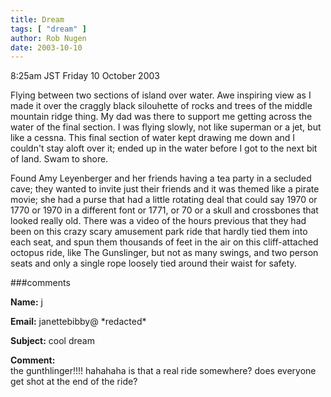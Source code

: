 ```yaml
---
title: Dream
tags: [ "dream" ]
author: Rob Nugen
date: 2003-10-10
---
```


<p class=date>8:25am JST Friday 10 October 2003</p>

<p class=dream>Flying between two sections of island over water.  Awe
inspiring view as I made it over the craggly black silouhette of rocks
and trees of the middle mountain ridge thing.  My dad was there to
support me getting across the water of the final section.  I was
flying slowly, not like superman or a jet, but like a cessna.  This
final section of water kept drawing me down and I couldn't stay aloft
over it; ended up in the water before I got to the next bit of land.
Swam to shore.</p>

<p class=dream>Found Amy Leyenberger and her friends having a tea
party in a secluded cave; they wanted to invite just their friends and
it was themed like a pirate movie; she had a purse that had a little
rotating deal that could say 1970 or 1770 or 1970 in a different font
or 1771, or 70 or a skull and crossbones that looked really old.
There was a video of the hours previous that they had been on this
crazy scary amusement park ride that hardly tied them into each seat,
and spun them thousands of feet in the air on this cliff-attached
octopus ride, like The Gunslinger, but not as many swings, and two
person seats and only a single rope loosely tied around their waist
for safety.</p>

###comments

<p><b>Name:</b> j

<p><b>Email:</b> janettebibby@ *redacted*

<p><b>Subject:</b> cool dream

<p><b>Comment:</b>
<br>the gunthlinger!!!! hahahaha  is that a real ride somewhere?  does everyone get shot at the end of the ride?

